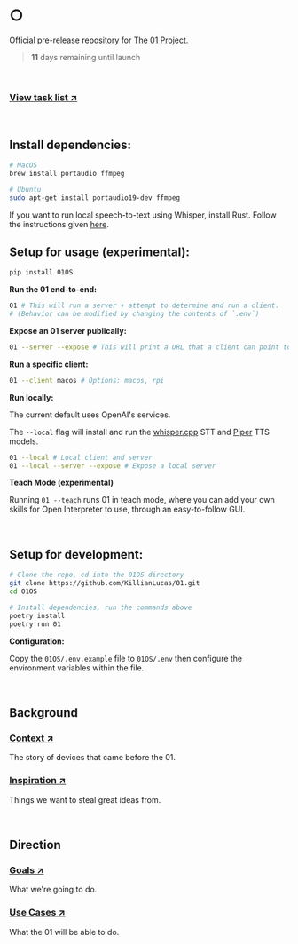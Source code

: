 # ○

Official pre-release repository for [The 01 Project](https://twitter.com/hellokillian/status/1745875973583896950).

> **11** days remaining until launch

<br>

### [View task list ↗](https://github.com/KillianLucas/01/blob/main/TASKS.md)

<br>

## Install dependencies:

```bash
# MacOS
brew install portaudio ffmpeg

# Ubuntu
sudo apt-get install portaudio19-dev ffmpeg
```

If you want to run local speech-to-text using Whisper, install Rust. Follow the instructions given [here](https://www.rust-lang.org/tools/install).

## Setup for usage (experimental):

```bash
pip install 01OS
```

**Run the 01 end-to-end:**

```bash
01 # This will run a server + attempt to determine and run a client.
# (Behavior can be modified by changing the contents of `.env`)
```

**Expose an 01 server publically:**

```bash
01 --server --expose # This will print a URL that a client can point to.
```

**Run a specific client:**

```bash
01 --client macos # Options: macos, rpi
```

**Run locally:**

The current default uses OpenAI's services.

The `--local` flag will install and run the [whisper.cpp](https://github.com/ggerganov/whisper.cpp) STT and [Piper](https://github.com/rhasspy/piper) TTS models.

```bash
01 --local # Local client and server
01 --local --server --expose # Expose a local server
```

**Teach Mode (experimental)**

Running `01 --teach` runs 01 in teach mode, where you can add your own skills for Open Interpreter to use, through an easy-to-follow GUI.

<br>

## Setup for development:

```bash
# Clone the repo, cd into the 01OS directory
git clone https://github.com/KillianLucas/01.git
cd 01OS

# Install dependencies, run the commands above
poetry install
poetry run 01
```

**Configuration:**

Copy the `01OS/.env.example` file to `01OS/.env` then configure the environment variables within the file.

<br>

## Background

### [Context ↗](https://github.com/KillianLucas/01/blob/main/CONTEXT.md)

The story of devices that came before the 01.

### [Inspiration ↗](https://github.com/KillianLucas/01/tree/main/INSPIRATION.md)

Things we want to steal great ideas from.

<br>

## Direction

### [Goals ↗](https://github.com/KillianLucas/01/blob/main/GOALS.md)

What we're going to do.

### [Use Cases ↗](https://github.com/KillianLucas/01/blob/main/USE_CASES.md)

What the 01 will be able to do.

<br>
